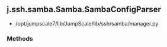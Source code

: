 <!-- toc -->
## j.ssh.samba.Samba.SambaConfigParser

- /opt/jumpscale7/lib/JumpScale/lib/ssh/samba/manager.py

### Methods

